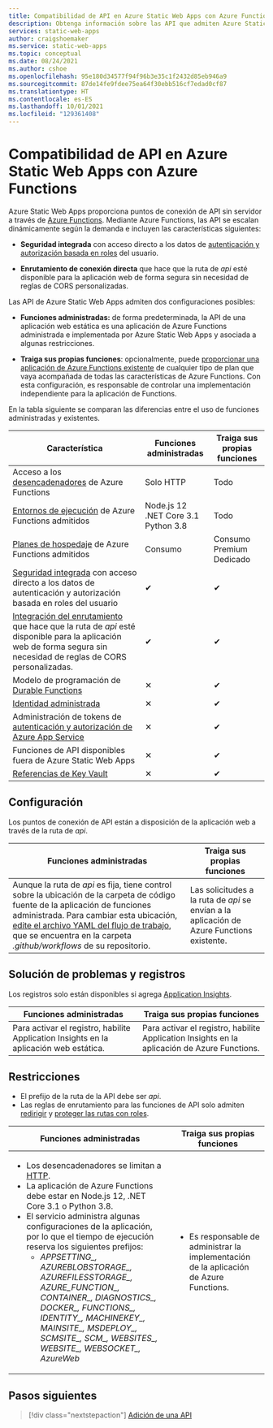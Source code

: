 ```yaml
---
title: Compatibilidad de API en Azure Static Web Apps con Azure Functions
description: Obtenga información sobre las API que admiten Azure Static Web Apps
services: static-web-apps
author: craigshoemaker
ms.service: static-web-apps
ms.topic: conceptual
ms.date: 08/24/2021
ms.author: cshoe
ms.openlocfilehash: 95e180d34577f94f96b3e35c1f2432d85eb946a9
ms.sourcegitcommit: 87de14fe9fdee75ea64f30ebb516cf7edad0cf87
ms.translationtype: HT
ms.contentlocale: es-ES
ms.lasthandoff: 10/01/2021
ms.locfileid: "129361408"
---
```

# <a name="api-support-in-azure-static-web-apps-with-azure-functions"></a>Compatibilidad de API en Azure Static Web Apps con Azure Functions

Azure Static Web Apps proporciona puntos de conexión de API sin servidor a través de [Azure Functions](../azure-functions/functions-overview.md). Mediante Azure Functions, las API se escalan dinámicamente según la demanda e incluyen las características siguientes:

- **Seguridad integrada** con acceso directo a los datos de [autenticación y autorización basada en roles](user-information.md) del usuario.

- **Enrutamiento de conexión directa** que hace que la ruta de _api_ esté disponible para la aplicación web de forma segura sin necesidad de reglas de CORS personalizadas.

Las API de Azure Static Web Apps admiten dos configuraciones posibles:

- **Funciones administradas:** de forma predeterminada, la API de una aplicación web estática es una aplicación de Azure Functions administrada e implementada por Azure Static Web Apps y asociada a algunas restricciones.

- **Traiga sus propias funciones**: opcionalmente, puede [proporcionar una aplicación de Azure Functions existente](functions-bring-your-own.md) de cualquier tipo de plan que vaya acompañada de todas las características de Azure Functions. Con esta configuración, es responsable de controlar una implementación independiente para la aplicación de Functions.

En la tabla siguiente se comparan las diferencias entre el uso de funciones administradas y existentes.

| Característica | Funciones administradas | Traiga sus propias funciones |
| --- | --- | --- |
| Acceso a los [desencadenadores](../azure-functions/functions-triggers-bindings.md#supported-bindings) de Azure Functions | Solo HTTP | Todo |
| [Entornos de ejecución](../azure-functions/supported-languages.md#languages-by-runtime-version) de Azure Functions admitidos | Node.js 12<br>.NET Core 3.1<br>Python 3.8 | Todo |
| [Planes de hospedaje](../azure-functions/functions-scale.md) de Azure Functions admitidos | Consumo | Consumo<br>Premium<br>Dedicado |
| [Seguridad integrada](user-information.md) con acceso directo a los datos de autenticación y autorización basada en roles del usuario | ✔ | ✔ |
| [Integración del enrutamiento](./configuration.md?#routes) que hace que la ruta de _api_ esté disponible para la aplicación web de forma segura sin necesidad de reglas de CORS personalizadas. | ✔ | ✔ |
| Modelo de programación de [Durable Functions](../azure-functions/durable/durable-functions-overview.md) | ✕ | ✔ |
| [Identidad administrada](../app-service/overview-managed-identity.md) | ✕ | ✔ |
| Administración de tokens de [autenticación y autorización de Azure App Service](../app-service/configure-authentication-provider-aad.md) | ✕ | ✔ |
| Funciones de API disponibles fuera de Azure Static Web Apps | ✕ | ✔ |
| [Referencias de Key Vault](../app-service/app-service-key-vault-references.md) | ✕ | ✔ |

## <a name="configuration"></a>Configuración

Los puntos de conexión de API están a disposición de la aplicación web a través de la ruta de _api_.

| Funciones administradas | Traiga sus propias funciones |
| --- | --- |
| Aunque la ruta de _api_ es fija, tiene control sobre la ubicación de la carpeta de código fuente de la aplicación de funciones administrada. Para cambiar esta ubicación, [edite el archivo YAML del flujo de trabajo](build-configuration.md), que se encuentra en la carpeta _.github/workflows_ de su repositorio. | Las solicitudes a la ruta de _api_ se envían a la aplicación de Azure Functions existente. |

## <a name="troubleshooting-and-logs"></a>Solución de problemas y registros

Los registros solo están disponibles si agrega [Application Insights](monitor.md).

| Funciones administradas | Traiga sus propias funciones |
| --- | --- |
| Para activar el registro, habilite Application Insights en la aplicación web estática. | Para activar el registro, habilite Application Insights en la aplicación de Azure Functions. |

## <a name="constraints"></a>Restricciones

- El prefijo de la ruta de la API debe ser _api_.
- Las reglas de enrutamiento para las funciones de API solo admiten [redirigir](configuration.md#defining-routes) y [proteger las rutas con roles](configuration.md#securing-routes-with-roles).

| Funciones administradas | Traiga sus propias funciones |
| --- | --- |
| <ul><li>Los desencadenadores se limitan a [HTTP](../azure-functions/functions-bindings-http-webhook.md).</li><li>La aplicación de Azure Functions debe estar en Node.js 12, .NET Core 3.1 o Python 3.8.</li><li>El servicio administra algunas configuraciones de la aplicación, por lo que el tiempo de ejecución reserva los siguientes prefijos:<ul><li>*APPSETTING\_, AZUREBLOBSTORAGE\_, AZUREFILESSTORAGE\_, AZURE_FUNCTION\_, CONTAINER\_, DIAGNOSTICS\_, DOCKER\_, FUNCTIONS\_, IDENTITY\_, MACHINEKEY\_, MAINSITE\_, MSDEPLOY\_, SCMSITE\_, SCM\_, WEBSITES\_, WEBSITE\_, WEBSOCKET\_, AzureWeb*</li></ul></li></ul> | <ul><li>Es responsable de administrar la implementación de la aplicación de Azure Functions.</li></ul> |

## <a name="next-steps"></a>Pasos siguientes

> [!div class="nextstepaction"]
> [Adición de una API](add-api.md)
